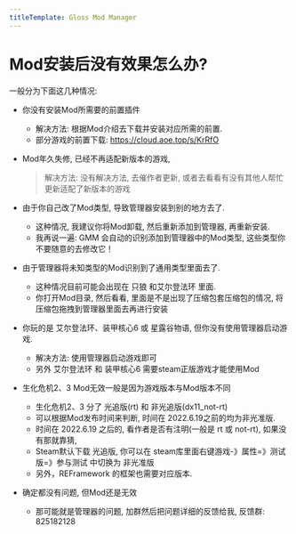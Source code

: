 ```yaml
---
titleTemplate: Gloss Mod Manager
---
```


# Mod安装后没有效果怎么办?
一般分为下面这几种情况:
- 你没有安装Mod所需要的前置插件
  - 解决方法: 根据Mod介绍去下载并安装对应所需的前置.
  - 部分游戏的前置下载: https://cloud.aoe.top/s/KrRfO

- Mod年久失修, 已经不再适配新版本的游戏,
  > 解决方法: 没有解决方法, 去催作者更新, 或者去看看有没有其他人帮忙更新适配了新版本的游戏
    
- 由于你自己改了Mod类型, 导致管理器安装到别的地方去了.
  - 这种情况, 我建议你将Mod卸载, 然后重新添加到管理器, 再重新安装.
  - 我再说一遍: GMM 会自动的识别添加到管理器中的Mod类型, 这些类型你不要随意的去修改它！

- 由于管理器将未知类型的Mod识别到了通用类型里面去了.
  - 这种情况目前可能会出现在 只狼 和艾尔登法环 里面.
  - 你打开Mod目录, 然后看看, 里面是不是出现了压缩包套压缩包的情况, 将压缩包拖拽到管理器里面去再进行安装

- 你玩的是 艾尔登法环、装甲核心6 或 星露谷物语, 但你没有使用管理器启动游戏.
  - 解决方法: 使用管理器启动游戏即可
  - 另外 艾尔登法环 和 装甲核心6 需要steam正版游戏才能使用Mod

- 生化危机2、3 Mod无效一般是因为游戏版本与Mod版本不同
  - 生化危机2、3 分了 光追版(rt) 和 非光追版(dx11_not-rt)
  - 可以根据Mod发布时间来判断, 时间在 2022.6.19之前的均为非光准版. 
  - 时间在 2022.6.19 之后的, 看作者是否有注明(一般是 rt 或 not-rt), 如果没有那就靠猜,
  - Steam默认下载 光追版, 你可以在 steam库里面右键游戏-》属性=》测试版=》参与测试 中切换为 非光准版
  - 另外，REFramework 的框架也需要对应版本.

- 确定都没有问题, 但Mod还是无效
  - 那可能就是管理器的问题, 加群然后把问题详细的反馈给我, 反馈群: 825182128
